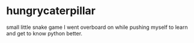 # hungrycaterpillar
small little snake game I went overboard on while pushing myself to learn and get to know python better.
